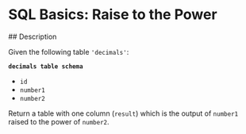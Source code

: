 # SQL Basics: Raise to the Power

## Description

Given the following table `'decimals'`:

**`decimals table schema`**

* `id`
* `number1`
* `number2`

Return a table with one column (`result`) which is the output of `number1` raised to the power of `number2`.
